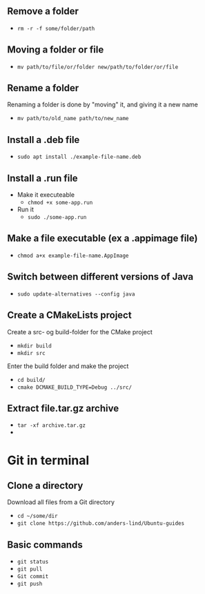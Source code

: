 ## Remove a folder
- `rm -r -f some/folder/path`


## Moving a folder or file
- `mv path/to/file/or/folder new/path/to/folder/or/file` 


## Rename a folder
Renaming a folder is done by "moving" it, and giving it a new name
- `mv path/to/old_name path/to/new_name`


## Install a .deb file
- `sudo apt install ./example-file-name.deb`


## Install a .run file
- Make it executeable
  - `chmod +x some-app.run`
- Run it
  - `sudo ./some-app.run`


## Make a file executable (ex a .appimage file)
- `chmod a+x example-file-name.AppImage`


## Switch between different versions of Java
- `sudo update-alternatives --config java`


## Create a CMakeLists project
Create a src- og build-folder for the CMake project
- `mkdir build`
- `mkdir src`

Enter the build folder and make the project
- `cd build/`
- `cmake DCMAKE_BUILD_TYPE=Debug ../src/`


## Extract file.tar.gz archive
- `tar -xf archive.tar.gz`
- 


# Git in terminal
## Clone a directory
Download all files from a Git directory
- `cd ~/some/dir`
- `git clone https://github.com/anders-lind/Ubuntu-guides`

## Basic commands
- `git status`
- `git pull`
- `Git commit`
- `git push`
